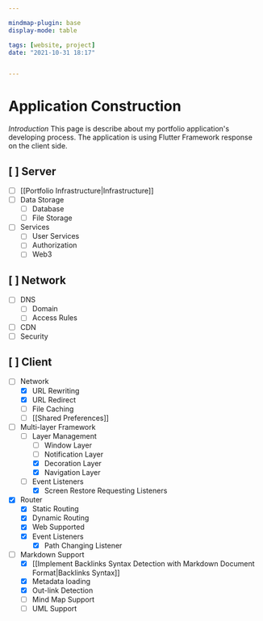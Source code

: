 ```yaml
---

mindmap-plugin: base
display-mode: table

tags: [website, project]
date: "2021-10-31 18:17"


---
```


# Application Construction

 *Introduction*
This page is describe about my portfolio application's developing process. The application is using Flutter Framework response on the client side.

## [ ] **Server**
- [ ] [[Portfolio Infrastructure|Infrastructure]]
- [ ] Data Storage
	- [ ] Database
	- [ ] File Storage
- [ ] Services
	- [ ] User Services
	- [ ] Authorization
	- [ ] Web3
## [ ] **Network**
- [ ] DNS
	- [ ] Domain
	- [ ] Access Rules
- [ ] CDN
- [ ] Security
## [ ] **Client**
- [ ] Network
   - [x] URL Rewriting
   - [x] URL Redirect
   - [ ] File Caching
   - [ ]  [[Shared Preferences]]
- [ ] Multi-layer Framework
   - [ ] Layer Management
      - [ ] Window Layer
      - [ ] Notification Layer
      - [x] Decoration Layer
      - [x] Navigation Layer
   - [ ] Event Listeners
      - [x] Screen Restore Requesting Listeners
- [x] Router
   - [x] Static Routing
   - [x] Dynamic Routing
   - [x] Web Supported
   - [x] Event Listeners
      - [x] Path Changing Listener
- [ ] Markdown Support
   - [x] [[Implement Backlinks Syntax Detection with Markdown Document Format|Backlinks Syntax]]
   - [x] Metadata loading
   - [x] Out-link Detection
   - [ ] Mind Map Support
   - [ ] UML Support